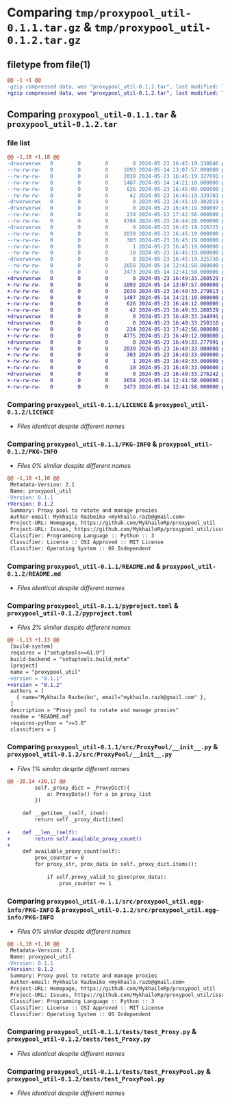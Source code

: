 # Comparing `tmp/proxypool_util-0.1.1.tar.gz` & `tmp/proxypool_util-0.1.2.tar.gz`

## filetype from file(1)

```diff
@@ -1 +1 @@
-gzip compressed data, was "proxypool_util-0.1.1.tar", last modified: Thu May 23 16:45:19 2024, max compression
+gzip compressed data, was "proxypool_util-0.1.2.tar", last modified: Thu May 23 16:49:33 2024, max compression
```

## Comparing `proxypool_util-0.1.1.tar` & `proxypool_util-0.1.2.tar`

### file list

```diff
@@ -1,18 +1,18 @@
-drwxrwxrwx   0        0        0        0 2024-05-23 16:45:19.338646 proxypool_util-0.1.1/
--rw-rw-rw-   0        0        0     1093 2024-05-14 13:07:57.000000 proxypool_util-0.1.1/LICENCE
--rw-rw-rw-   0        0        0     2039 2024-05-23 16:45:19.327691 proxypool_util-0.1.1/PKG-INFO
--rw-rw-rw-   0        0        0     1487 2024-05-14 14:21:10.000000 proxypool_util-0.1.1/README.md
--rw-rw-rw-   0        0        0      626 2024-05-23 16:45:09.000000 proxypool_util-0.1.1/pyproject.toml
--rw-rw-rw-   0        0        0       42 2024-05-23 16:45:19.339703 proxypool_util-0.1.1/setup.cfg
-drwxrwxrwx   0        0        0        0 2024-05-23 16:45:19.302019 proxypool_util-0.1.1/src/
-drwxrwxrwx   0        0        0        0 2024-05-23 16:45:19.308697 proxypool_util-0.1.1/src/ProxyPool/
--rw-rw-rw-   0        0        0      234 2024-05-13 17:42:56.000000 proxypool_util-0.1.1/src/ProxyPool/ProxyExceptions.py
--rw-rw-rw-   0        0        0     4704 2024-05-23 16:44:28.000000 proxypool_util-0.1.1/src/ProxyPool/__init__.py
-drwxrwxrwx   0        0        0        0 2024-05-23 16:45:19.326725 proxypool_util-0.1.1/src/proxypool_util.egg-info/
--rw-rw-rw-   0        0        0     2039 2024-05-23 16:45:19.000000 proxypool_util-0.1.1/src/proxypool_util.egg-info/PKG-INFO
--rw-rw-rw-   0        0        0      303 2024-05-23 16:45:19.000000 proxypool_util-0.1.1/src/proxypool_util.egg-info/SOURCES.txt
--rw-rw-rw-   0        0        0        1 2024-05-23 16:45:19.000000 proxypool_util-0.1.1/src/proxypool_util.egg-info/dependency_links.txt
--rw-rw-rw-   0        0        0       10 2024-05-23 16:45:19.000000 proxypool_util-0.1.1/src/proxypool_util.egg-info/top_level.txt
-drwxrwxrwx   0        0        0        0 2024-05-23 16:45:19.325730 proxypool_util-0.1.1/tests/
--rw-rw-rw-   0        0        0     2658 2024-05-14 12:41:58.000000 proxypool_util-0.1.1/tests/test_Proxy.py
--rw-rw-rw-   0        0        0     2473 2024-05-14 12:41:58.000000 proxypool_util-0.1.1/tests/test_ProxyPool.py
+drwxrwxrwx   0        0        0        0 2024-05-23 16:49:33.280529 proxypool_util-0.1.2/
+-rw-rw-rw-   0        0        0     1093 2024-05-14 13:07:57.000000 proxypool_util-0.1.2/LICENCE
+-rw-rw-rw-   0        0        0     2039 2024-05-23 16:49:33.279013 proxypool_util-0.1.2/PKG-INFO
+-rw-rw-rw-   0        0        0     1487 2024-05-14 14:21:10.000000 proxypool_util-0.1.2/README.md
+-rw-rw-rw-   0        0        0      626 2024-05-23 16:49:12.000000 proxypool_util-0.1.2/pyproject.toml
+-rw-rw-rw-   0        0        0       42 2024-05-23 16:49:33.280529 proxypool_util-0.1.2/setup.cfg
+drwxrwxrwx   0        0        0        0 2024-05-23 16:49:33.244991 proxypool_util-0.1.2/src/
+drwxrwxrwx   0        0        0        0 2024-05-23 16:49:33.250310 proxypool_util-0.1.2/src/ProxyPool/
+-rw-rw-rw-   0        0        0      234 2024-05-13 17:42:56.000000 proxypool_util-0.1.2/src/ProxyPool/ProxyExceptions.py
+-rw-rw-rw-   0        0        0     4775 2024-05-23 16:49:12.000000 proxypool_util-0.1.2/src/ProxyPool/__init__.py
+drwxrwxrwx   0        0        0        0 2024-05-23 16:49:33.277991 proxypool_util-0.1.2/src/proxypool_util.egg-info/
+-rw-rw-rw-   0        0        0     2039 2024-05-23 16:49:33.000000 proxypool_util-0.1.2/src/proxypool_util.egg-info/PKG-INFO
+-rw-rw-rw-   0        0        0      303 2024-05-23 16:49:33.000000 proxypool_util-0.1.2/src/proxypool_util.egg-info/SOURCES.txt
+-rw-rw-rw-   0        0        0        1 2024-05-23 16:49:33.000000 proxypool_util-0.1.2/src/proxypool_util.egg-info/dependency_links.txt
+-rw-rw-rw-   0        0        0       10 2024-05-23 16:49:33.000000 proxypool_util-0.1.2/src/proxypool_util.egg-info/top_level.txt
+drwxrwxrwx   0        0        0        0 2024-05-23 16:49:33.276242 proxypool_util-0.1.2/tests/
+-rw-rw-rw-   0        0        0     2658 2024-05-14 12:41:58.000000 proxypool_util-0.1.2/tests/test_Proxy.py
+-rw-rw-rw-   0        0        0     2473 2024-05-14 12:41:58.000000 proxypool_util-0.1.2/tests/test_ProxyPool.py
```

### Comparing `proxypool_util-0.1.1/LICENCE` & `proxypool_util-0.1.2/LICENCE`

 * *Files identical despite different names*

### Comparing `proxypool_util-0.1.1/PKG-INFO` & `proxypool_util-0.1.2/PKG-INFO`

 * *Files 0% similar despite different names*

```diff
@@ -1,10 +1,10 @@
 Metadata-Version: 2.1
 Name: proxypool_util
-Version: 0.1.1
+Version: 0.1.2
 Summary: Proxy pool to rotate and manage proxies
 Author-email: Mykhailo Razbeiko <mykhailo.razb@gmail.com>
 Project-URL: Homepage, https://github.com/MykhailoRp/proxypool_util
 Project-URL: Issues, https://github.com/MykhailoRp/proxypool_util/issues
 Classifier: Programming Language :: Python :: 3
 Classifier: License :: OSI Approved :: MIT License
 Classifier: Operating System :: OS Independent
```

### Comparing `proxypool_util-0.1.1/README.md` & `proxypool_util-0.1.2/README.md`

 * *Files identical despite different names*

### Comparing `proxypool_util-0.1.1/pyproject.toml` & `proxypool_util-0.1.2/pyproject.toml`

 * *Files 2% similar despite different names*

```diff
@@ -1,13 +1,13 @@
 [build-system]
 requires = ["setuptools>=61.0"]
 build-backend = "setuptools.build_meta"
 [project]
 name = "proxypool_util"
-version = "0.1.1"
+version = "0.1.2"
 authors = [
   { name="Mykhailo Razbeiko", email="mykhailo.razb@gmail.com" },
 ]
 description = "Proxy pool to rotate and manage proxies"
 readme = "README.md"
 requires-python = ">=3.8"
 classifiers = [
```

### Comparing `proxypool_util-0.1.1/src/ProxyPool/__init__.py` & `proxypool_util-0.1.2/src/ProxyPool/__init__.py`

 * *Files 1% similar despite different names*

```diff
@@ -20,14 +20,17 @@
         self._proxy_dict = _ProxyDict({
             a: ProxyData() for a in proxy_list
         })
 
     def __getitem__(self, item):
         return self._proxy_dict[item]
 
+    def __len__(self):
+        return self.available_proxy_count()
+
     def available_proxy_count(self):
         prox_counter = 0
         for proxy_str, prox_data in self._proxy_dict.items():
 
             if self.proxy_valid_to_give(prox_data):
                 prox_counter += 1
```

### Comparing `proxypool_util-0.1.1/src/proxypool_util.egg-info/PKG-INFO` & `proxypool_util-0.1.2/src/proxypool_util.egg-info/PKG-INFO`

 * *Files 0% similar despite different names*

```diff
@@ -1,10 +1,10 @@
 Metadata-Version: 2.1
 Name: proxypool_util
-Version: 0.1.1
+Version: 0.1.2
 Summary: Proxy pool to rotate and manage proxies
 Author-email: Mykhailo Razbeiko <mykhailo.razb@gmail.com>
 Project-URL: Homepage, https://github.com/MykhailoRp/proxypool_util
 Project-URL: Issues, https://github.com/MykhailoRp/proxypool_util/issues
 Classifier: Programming Language :: Python :: 3
 Classifier: License :: OSI Approved :: MIT License
 Classifier: Operating System :: OS Independent
```

### Comparing `proxypool_util-0.1.1/tests/test_Proxy.py` & `proxypool_util-0.1.2/tests/test_Proxy.py`

 * *Files identical despite different names*

### Comparing `proxypool_util-0.1.1/tests/test_ProxyPool.py` & `proxypool_util-0.1.2/tests/test_ProxyPool.py`

 * *Files identical despite different names*

